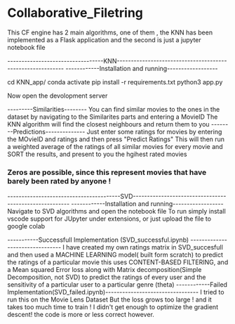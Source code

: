 # Collaborative_Filetring
This CF engine has 2 main algorithms, one of them , the KNN has been implemented as a Flask application and the second is just a jupyter notebook file

  ----------------------------------KNN-----------------------------------------------------------
------------Installation and running------------------

cd KNN_app/
conda activate <virtualEnv>
pip install -r requirements.txt
python3 app.py

Now open the devolopment server

  ---------Similarities--------
You can find similar movies to the ones in the dataset by navigating to the Similarites parts and entering a MovieID
The KNN algorithm will find the closest neighbours and return them to you
  --------Predictions--------------
  Just enter some ratings for movies by entering the MOvieID and ratings and then press "Predict Ratings"
  This will then run a weighted average of the ratings of all similar movies for every movie and SORT the results,
  and present to you the hgihest rated movies
  
  ### Zeros are possible, since this represent movies that have barely been rated by anyone !
  
  ----------------------------------------SVD-------------------------------------------------------
  ------------Installation and running------------------
  Navigate to SVD algorithms and open the notebook file
  To run simply install vscode support for JUpyter under extensions, or  just upload the file to google colab
  
-----------Successfull Implementation (SVD_successful.ipynb) --------------------------------
  I have created my own ratings matrix in SVD_succesfull and then used a MACHINE LEARNING model( built form scratch) to predict the ratings
  of a particular movie this uses CONTENT-BASED FILTERING, and a Mean squared Error loss along with Matrix decomposition(Simple Decomposition, not SVD)
  to predict the ratings of every user and the sensitivity of a particular user to a particular genre (theta)
  ------------Failed Implementation(SVD_failed.ipynb)---------------------------------
  I tried to run this on the Movie Lens Dataset But the loss grows too large ! and it takes too much time to train !
  I didn't get enough to optimize the gradient descent!
  the code is more or less correct however.
  
 

